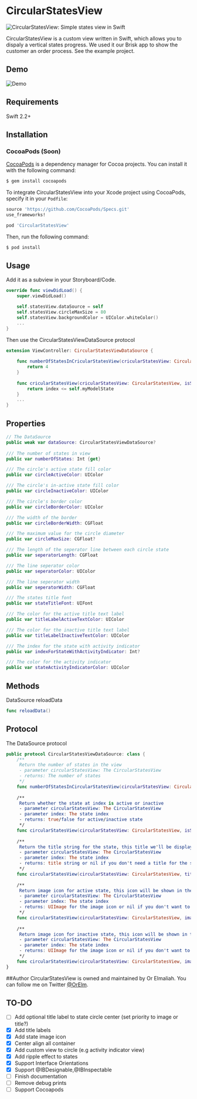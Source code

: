 # CircularStatesView

![CircularStatesView: Simple states view in Swift](https://raw.githubusercontent.com/orxelm/CircularStatesView/master/assets/circularstatesview-logo.jpg)

CircularStatesView is a custom view written in Swift, which allows you to dispaly a vertical states progress. We used it our Brisk app to show the customer an order process. See the example project.
## Demo
![Demo](https://raw.githubusercontent.com/orxelm/CircularStatesView/master/assets/circularstatesview-demo.gif)

## Requirements
Swift 2.2+

## Installation
### CocoaPods (Soon)

[CocoaPods](http://cocoapods.org) is a dependency manager for Cocoa projects. You can install it with the following command:

```bash
$ gem install cocoapods
```

To integrate CircularStatesView into your Xcode project using CocoaPods, specify it in your `Podfile`:

```ruby
source 'https://github.com/CocoaPods/Specs.git'
use_frameworks!

pod 'CircularStatesView'
```

Then, run the following command:

```bash
$ pod install
```

## Usage
Add it as a subview in your Storyboard/Code.
```swift
override func viewDidLoad() {
	super.viewDidLoad()

    self.statesView.dataSource = self
    self.statesView.circleMaxSize = 80
    self.statesView.backgroundColor = UIColor.whiteColor()
    ...
}
```

Then use the CircularStatesViewDataSource protocol
```swift
extension ViewController: CircularStatesViewDataSource {
    
    func numberOfStatesInCricularStatesView(cricularStatesView: CircularStatesView) -> Int {
        return 4
    }
    
    func cricularStatesView(cricularStatesView: CircularStatesView, isStateActiveAtIndex index: Int) -> Bool {
        return index <= self.myModelState
    }
    ...
}
```

## Properties
```swift
// The DataSource
public weak var dataSource: CircularStatesViewDataSource?
    
/// The number of states in view
public var numberOfStates: Int {get}

/// The circle's active state fill color
public var circleActiveColor: UIColor

/// The circle's in-active state fill color
public var circleInactiveColor: UIColor

/// The circle's border color
public var circleBorderColor: UIColor

/// The width of the border
public var circleBorderWidth: CGFloat

/// The maximum value for the circle diameter
public var circleMaxSize: CGFloat?

/// The length of the seperator line between each circle state
public var seperatorLength: CGFloat

/// The line seperator color
public var seperatorColor: UIColor

/// The line seperator width
public var seperatorWidth: CGFloat

/// The states title font
public var stateTitleFont: UIFont

/// The color for the active title text label
public var titleLabelActiveTextColor: UIColor

/// The color for the inactive title text label
public var titleLabelInactiveTextColor: UIColor

/// The index for the state with activity indicator
public var indexForStateWithActivityIndicator: Int?

/// The color for the activity indicator
public var stateActivityIndicatorColor: UIColor
```
## Methods
DataSource reloadData
```swift
func reloadData()
```

## Protocol
The DataSource protocol
```swift
public protocol CircularStatesViewDataSource: class {
    /**
     Return the number of states in the view
     - parameter circularStatesView: The CircularStatesView
     - returns: The number of states
     */
    func numberOfStatesInCircularStatesView(circularStatesView: CircularStatesView) -> Int
    
    /**
     Return whether the state at index is active or inactive
     - parameter circularStatesView: The CircularStatesView
     - parameter index: The state index
     - returns: true/false for active/inactive state
     */
    func circularStatesView(circularStatesView: CircularStatesView, isStateActiveAtIndex index: Int) -> Bool
    
    /**
     Return the title string for the state, this title we'll be displayed along side the state
     - parameter circularStatesView: The CircularStatesView
     - parameter index: The state index
     - returns: title string or nil if you don't need a title for the specific state
     */
    func circularStatesView(circularStatesView: CircularStatesView, titleForStateAtIndex index: Int) -> String?
    
    /**
     Return image icon for active state, this icon will be shown in the circle center
     - parameter circularStatesView: The CircularStatesView
     - parameter index: The state index
     - returns: UIImage for the image icon or nil if you don't want to show an icon
     */
    func circularStatesView(circularStatesView: CircularStatesView, imageIconForActiveStateAtIndex index: Int) -> UIImage?
    
    /**
     Return image icon for inactive state, this icon will be shown in the circle center
     - parameter circularStatesView: The CircularStatesView
     - parameter index: The state index
     - returns: UIImage for the image icon or nil if you don't want to show an icon
     */
    func circularStatesView(circularStatesView: CircularStatesView, imageIconForInActiveStateAtIndex index: Int) -> UIImage?
}
```

##Author
CircularStatesView is owned and maintained by Or Elmaliah. You can follow me on Twitter [@OrElm](https://twitter.com/orelm).

## TO-DO
- [ ] Add optional title label to state circle center (set priority to image or title?)
- [x] Add title labels
- [x] Add state image icon
- [x] Center align all container
- [x] Add custom view to circle (e.g activity indicator view)
- [x] Add ripple effect to states
- [x] Support Interface Orientations
- [x] Support @IBDesignable,@IBInspectable
- [ ] Finish documentation
- [ ] Remove debug prints
- [ ] Support Cocoapods
